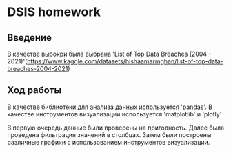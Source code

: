 # DSIS homework
## Введение

В качестве выбокри была выбрана 'List of Top Data Breaches (2004 - 2021)'(https://www.kaggle.com/datasets/hishaamarmghan/list-of-top-data-breaches-2004-2021)

## Ход работы

В качестве библиотеки для анализа данных используется 'pandas'. В качестве инструментов визуализации используется 'matplotlib' и 'plotly'

В первую очередь данные были проверены на пригодность. Далее была проведена фильтрация значений в столбцах. Затем были построены различные графики с использованием инструментов визуализации.
